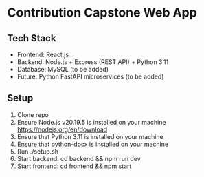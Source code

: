 # Contribution Capstone Web App

## Tech Stack
- Frontend: React.js
- Backend: Node.js + Express (REST API) + Python 3.11
- Database: MySQL (to be added)
- Future: Python FastAPI microservices (to be added)

## Setup
1. Clone repo
2. Ensure Node.js v20.19.5 is installed on your machine https://nodejs.org/en/download
3. Ensure that Python 3.11 is installed on your machine
4. Ensure that python-docx is installed on your machine
2. Run ./setup.sh
3. Start backend: cd backend && npm run dev
4. Start frontend: cd frontend && npm start
